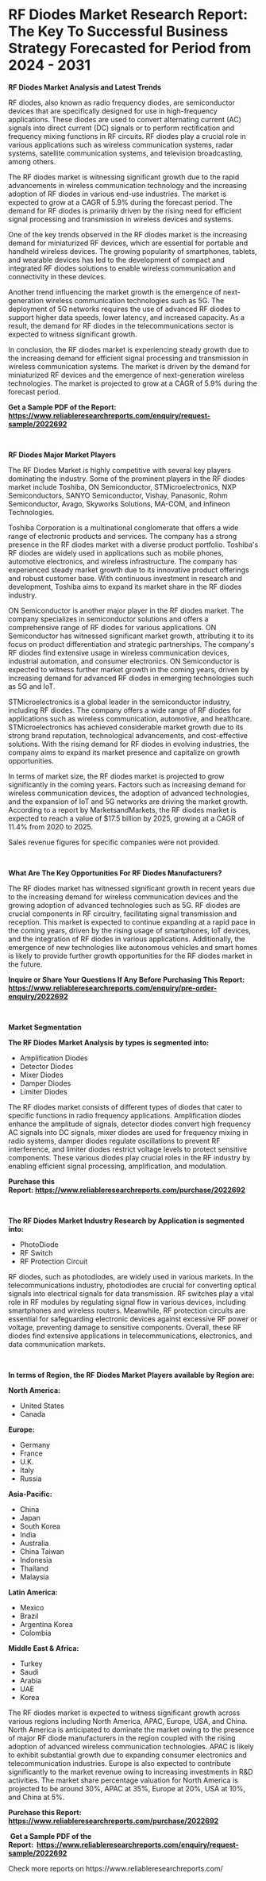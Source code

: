 <p><h1>RF Diodes Market Research Report: The Key To Successful Business Strategy Forecasted for Period from 2024 - 2031</h1></p><p><strong>RF Diodes Market Analysis and Latest Trends</strong></p>
<p><p>RF diodes, also known as radio frequency diodes, are semiconductor devices that are specifically designed for use in high-frequency applications. These diodes are used to convert alternating current (AC) signals into direct current (DC) signals or to perform rectification and frequency mixing functions in RF circuits. RF diodes play a crucial role in various applications such as wireless communication systems, radar systems, satellite communication systems, and television broadcasting, among others.</p><p>The RF diodes market is witnessing significant growth due to the rapid advancements in wireless communication technology and the increasing adoption of RF diodes in various end-use industries. The market is expected to grow at a CAGR of 5.9% during the forecast period. The demand for RF diodes is primarily driven by the rising need for efficient signal processing and transmission in wireless devices and systems.</p><p>One of the key trends observed in the RF diodes market is the increasing demand for miniaturized RF devices, which are essential for portable and handheld wireless devices. The growing popularity of smartphones, tablets, and wearable devices has led to the development of compact and integrated RF diodes solutions to enable wireless communication and connectivity in these devices.</p><p>Another trend influencing the market growth is the emergence of next-generation wireless communication technologies such as 5G. The deployment of 5G networks requires the use of advanced RF diodes to support higher data speeds, lower latency, and increased capacity. As a result, the demand for RF diodes in the telecommunications sector is expected to witness significant growth.</p><p>In conclusion, the RF diodes market is experiencing steady growth due to the increasing demand for efficient signal processing and transmission in wireless communication systems. The market is driven by the demand for miniaturized RF devices and the emergence of next-generation wireless technologies. The market is projected to grow at a CAGR of 5.9% during the forecast period.</p></p>
<p><strong>Get a Sample PDF of the Report:&nbsp; <a href="https://www.reliableresearchreports.com/enquiry/request-sample/2022692">https://www.reliableresearchreports.com/enquiry/request-sample/2022692</a></strong></p>
<p>&nbsp;</p>
<p><strong>RF Diodes Major Market Players</strong></p>
<p><p>The RF Diodes Market is highly competitive with several key players dominating the industry. Some of the prominent players in the RF diodes market include Toshiba, ON Semiconductor, STMicroelectronics, NXP Semiconductors, SANYO Semiconductor, Vishay, Panasonic, Rohm Semiconductor, Avago, Skyworks Solutions, MA-COM, and Infineon Technologies.</p><p>Toshiba Corporation is a multinational conglomerate that offers a wide range of electronic products and services. The company has a strong presence in the RF diodes market with a diverse product portfolio. Toshiba's RF diodes are widely used in applications such as mobile phones, automotive electronics, and wireless infrastructure. The company has experienced steady market growth due to its innovative product offerings and robust customer base. With continuous investment in research and development, Toshiba aims to expand its market share in the RF diodes industry.</p><p>ON Semiconductor is another major player in the RF diodes market. The company specializes in semiconductor solutions and offers a comprehensive range of RF diodes for various applications. ON Semiconductor has witnessed significant market growth, attributing it to its focus on product differentiation and strategic partnerships. The company's RF diodes find extensive usage in wireless communication devices, industrial automation, and consumer electronics. ON Semiconductor is expected to witness further market growth in the coming years, driven by increasing demand for advanced RF diodes in emerging technologies such as 5G and IoT.</p><p>STMicroelectronics is a global leader in the semiconductor industry, including RF diodes. The company offers a wide range of RF diodes for applications such as wireless communication, automotive, and healthcare. STMicroelectronics has achieved considerable market growth due to its strong brand reputation, technological advancements, and cost-effective solutions. With the rising demand for RF diodes in evolving industries, the company aims to expand its market presence and capitalize on growth opportunities.</p><p>In terms of market size, the RF diodes market is projected to grow significantly in the coming years. Factors such as increasing demand for wireless communication devices, the adoption of advanced technologies, and the expansion of IoT and 5G networks are driving the market growth. According to a report by MarketsandMarkets, the RF diodes market is expected to reach a value of $17.5 billion by 2025, growing at a CAGR of 11.4% from 2020 to 2025.</p><p>Sales revenue figures for specific companies were not provided.</p></p>
<p>&nbsp;</p>
<p><strong>What Are The Key Opportunities For RF Diodes Manufacturers?</strong></p>
<p><p>The RF diodes market has witnessed significant growth in recent years due to the increasing demand for wireless communication devices and the growing adoption of advanced technologies such as 5G. RF diodes are crucial components in RF circuitry, facilitating signal transmission and reception. This market is expected to continue expanding at a rapid pace in the coming years, driven by the rising usage of smartphones, IoT devices, and the integration of RF diodes in various applications. Additionally, the emergence of new technologies like autonomous vehicles and smart homes is likely to provide further growth opportunities for the RF diodes market in the future.</p></p>
<p><strong>Inquire or Share Your Questions If Any Before Purchasing This Report: <a href="https://www.reliableresearchreports.com/enquiry/pre-order-enquiry/2022692">https://www.reliableresearchreports.com/enquiry/pre-order-enquiry/2022692</a></strong></p>
<p>&nbsp;</p>
<p><strong>Market Segmentation</strong></p>
<p><strong>The RF Diodes Market Analysis by types is segmented into:</strong></p>
<p><ul><li>Amplification Diodes</li><li>Detector Diodes</li><li>Mixer Diodes</li><li>Damper Diodes</li><li>Limiter Diodes</li></ul></p>
<p><p>The RF diodes market consists of different types of diodes that cater to specific functions in radio frequency applications. Amplification diodes enhance the amplitude of signals, detector diodes convert high frequency AC signals into DC signals, mixer diodes are used for frequency mixing in radio systems, damper diodes regulate oscillations to prevent RF interference, and limiter diodes restrict voltage levels to protect sensitive components. These various diodes play crucial roles in the RF industry by enabling efficient signal processing, amplification, and modulation.</p></p>
<p><strong>Purchase this Report:&nbsp;<a href="https://www.reliableresearchreports.com/purchase/2022692">https://www.reliableresearchreports.com/purchase/2022692</a></strong></p>
<p>&nbsp;</p>
<p><strong>The RF Diodes Market Industry Research by Application is segmented into:</strong></p>
<p><ul><li>PhotoDiode</li><li>RF Switch</li><li>RF Protection Circuit</li></ul></p>
<p><p>RF diodes, such as photodiodes, are widely used in various markets. In the telecommunications industry, photodiodes are crucial for converting optical signals into electrical signals for data transmission. RF switches play a vital role in RF modules by regulating signal flow in various devices, including smartphones and wireless routers. Meanwhile, RF protection circuits are essential for safeguarding electronic devices against excessive RF power or voltage, preventing damage to sensitive components. Overall, these RF diodes find extensive applications in telecommunications, electronics, and data communication markets.</p></p>
<p>&nbsp;</p>
<p><strong>In terms of Region, the RF Diodes Market Players available by Region are:</strong></p>
<p>
    <p> <strong> North America: </strong>
        <ul>
            <li>United States</li>
            <li>Canada</li>
        </ul>
        </p> 
    <p> <strong> Europe: </strong>
        <ul>
            <li>Germany</li>
            <li>France</li>
            <li>U.K.</li>
            <li>Italy</li>
            <li>Russia</li>
        </ul>
        </p> 
    <p> <strong> Asia-Pacific: </strong>
        <ul>
            <li>China</li>
            <li>Japan</li>
            <li>South Korea</li>
            <li>India</li>
            <li>Australia</li>
            <li>China Taiwan</li>
            <li>Indonesia</li>
            <li>Thailand</li>
            <li>Malaysia</li>
        </ul>
        </p> 
    <p> <strong> Latin America: </strong>
        <ul>
            <li>Mexico</li>
            <li>Brazil</li>
            <li>Argentina Korea</li>
            <li>Colombia</li>
        </ul>
        </p> 
    <p> <strong> Middle East & Africa: </strong>
        <ul>
            <li>Turkey</li>
            <li>Saudi</li>
            <li>Arabia</li>
            <li>UAE</li>
            <li>Korea</li>
        </ul>
    </p>
    </p>
<p><p>The RF diodes market is expected to witness significant growth across various regions including North America, APAC, Europe, USA, and China. North America is anticipated to dominate the market owing to the presence of major RF diode manufacturers in the region coupled with the rising adoption of advanced wireless communication technologies. APAC is likely to exhibit substantial growth due to expanding consumer electronics and telecommunication industries. Europe is also expected to contribute significantly to the market revenue owing to increasing investments in R&D activities. The market share percentage valuation for North America is projected to be around 30%, APAC at 35%, Europe at 20%, USA at 10%, and China at 5%.</p></p>
<p><strong>Purchase this Report: <a href="https://www.reliableresearchreports.com/purchase/2022692">https://www.reliableresearchreports.com/purchase/2022692</a></strong></p>
<p>&nbsp;<strong>Get a Sample PDF of the Report:&nbsp;&nbsp;<a href="https://www.reliableresearchreports.com/enquiry/request-sample/2022692">https://www.reliableresearchreports.com/enquiry/request-sample/2022692</a></strong></p>
<p><strong></strong></p>
<p>Check more reports on https://www.reliableresearchreports.com/</p>